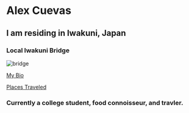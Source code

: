 
# Alex Cuevas 
## I am residing in Iwakuni, Japan 

### Local Iwakuni Bridge 

![bridge](http://www.japan-guide.com/g2/6177_03.jpg)

[My Bio](bio.html)

[Places Traveled](traveled.html)

### Currently a college student, food connoisseur, and travler. 


